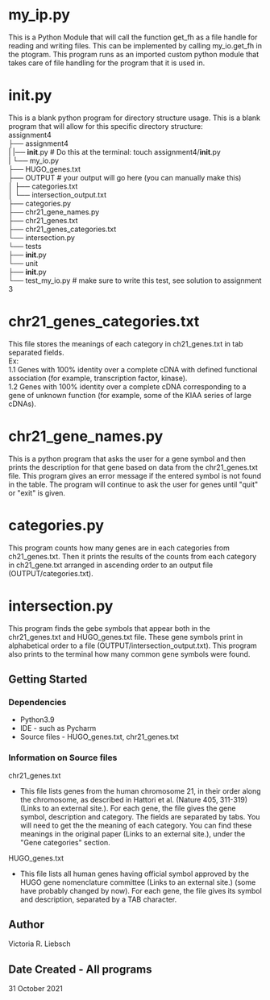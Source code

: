 # my_ip.py

This is a Python Module that will call the function get_fh as a file handle for reading and writing files. This can be implemented by calling my_io.get_fh in the ptogram. This program runs as an imported custom python module that takes care of file handling for the program that it is used in. 

# __init__.py

This is a blank python program for directory structure usage. This is a blank program that will allow for this specific directory structure: <br />
assignment4 <br />
├── assignment4 <br />
|   |── __init__.py  # Do this at the terminal:  touch assignment4/__init__.py <br />
|   └── my_io.py <br />
├── HUGO_genes.txt <br />
├── OUTPUT # your output will go here (you can manually make this) <br />
│   ├── categories.txt <br />
│   └── intersection_output.txt <br />
├── categories.py <br />
├── chr21_gene_names.py <br />
├── chr21_genes.txt <br />
├── chr21_genes_categories.txt <br />
└── intersection.py <br />
└── tests <br />
    ├── __init__.py <br />
    └── unit <br />
        ├── __init__.py <br />
        └── test_my_io.py  # make sure to write this test, see solution to assignment 3 <br />


# chr21_genes_categories.txt

This file stores the meanings of each category in ch21_genes.txt in tab separated fields. <br />
Ex: <br />
1.1     Genes with 100% identity over a complete cDNA with defined functional association (for example, transcription factor, kinase). <br />
1.2     Genes with 100% identity over a complete cDNA corresponding to a gene of unknown function (for example, some of the KIAA series of large cDNAs). <br />

# chr21_gene_names.py

This is a python program that asks the user for a gene symbol and then prints the description for that gene based on data from the chr21_genes.txt file. This program gives an error message if the entered symbol is not found in the table. The program will continue to ask the user for genes until "quit" or "exit" is given. 

# categories.py

This program counts how many genes are in each categories from ch21_genes.txt. Then it prints the results of the counts from each category in ch21_gene.txt arranged in ascending order to an output file (OUTPUT/categories.txt). 

# intersection.py

This program finds the gebe symbols that appear both in the chr21_genes.txt and HUGO_genes.txt file. These gene symbols print in alphabetical order to a file (OUTPUT/intersection_output.txt). This program also prints to the terminal how many common gene symbols were found.

## Getting Started

### Dependencies

* Python3.9
* IDE - such as Pycharm
* Source files - HUGO_genes.txt, chr21_genes.txt

### Information on Source files

chr21_genes.txt <br />

* This file lists genes from the human chromosome 21, in their order along the chromosome, as described in Hattori et al. (Nature 405, 311-319) (Links to an external site.). For each gene, the file gives the gene symbol, description and category. The fields are separated by tabs. You will need to get the the meaning of each category. You can find these meanings in the original paper (Links to an external site.), under the "Gene categories" section.

HUGO_genes.txt <br />

* This file lists all human genes having official symbol approved by the HUGO gene nomenclature committee (Links to an external site.) (some have probably changed by now). For each gene, the file gives its symbol and description, separated by a TAB character.

## Author

Victoria R. Liebsch

## Date Created - All programs

31 October 2021
